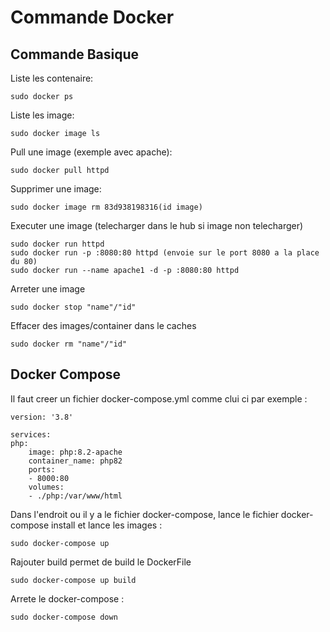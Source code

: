 
# Commande Docker

## Commande Basique

Liste les contenaire:

    sudo docker ps

Liste les image:

    sudo docker image ls 

Pull une image (exemple avec apache):

    sudo docker pull httpd

Supprimer une image:

    sudo docker image rm 83d938198316(id image)

Executer une image (telecharger dans le hub si image non telecharger)

    sudo docker run httpd 
    sudo docker run -p :8080:80 httpd (envoie sur le port 8080 a la place du 80)
    sudo docker run --name apache1 -d -p :8080:80 httpd 

Arreter une image

    sudo docker stop "name"/"id"

Effacer des images/container dans le caches

    sudo docker rm "name"/"id" 


## Docker Compose

Il faut creer un fichier docker-compose.yml comme clui ci par exemple : 

    version: '3.8'

    services:
    php:
        image: php:8.2-apache
        container_name: php82
        ports:
        - 8000:80
        volumes:
        - ./php:/var/www/html

Dans l'endroit ou il y a le fichier docker-compose, lance le fichier docker-compose install et lance les images :

    sudo docker-compose up 

Rajouter build permet de build le DockerFile

    sudo docker-compose up build 

Arrete le docker-compose :

    sudo docker-compose down